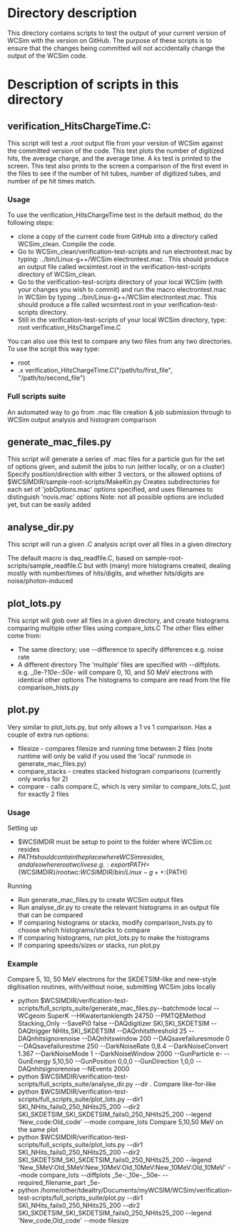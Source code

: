 # Directory description

This directory contains scripts to test the output of your current version of WCSim with the version on GitHub. 
The purpose of these scripts is to ensure that the changes being committed will not accidentally change the output of the WCSim code. 

# Description of scripts in this directory

## verification_HitsChargeTime.C: 

This script will test a .root output file from your version of WCSim against the committed version of the code. 
This test plots the number of digitized hits, the average charge, and the average time. 
A ks test is printed to the screen. This test also prints to the screen a comparison of the first event in the files to see if the number of hit tubes, number of digitized tubes, and number of pe hit times match. 

### Usage
To use the verification_HitsChargeTime test in the default method, do the following steps:
* clone a copy of the current code from GitHub into a directory called WCSim_clean. Compile the code. 
* Go to WCSim_clean/verification-test-scripts and run electrontest.mac by typing: ../bin/Linux-g++/WCSim electrontest.mac . This should produce an output file called wcsimtest.root in the verification-test-scripts directory of WCSim_clean. 
* Go to the verification-test-scripts directory of your local WCSim (with your changes you wish to commit) and run the macro electrontest.mac in WCSim by typing ../bin/Linux-g++/WCSim electrontest.mac. This should produce a file called wcsimtest.root in your verification-test-scripts directory. 
* Still in the verification-test-scripts of your local WCSim directory, type: root verification_HitsChargeTime.C

You can also use this test to compare any two files from any two directories. To use the script this way type:
* root 
* .x verification_HitsChargeTime.C("/path/to/first_file", "/path/to/second_file")




### Full scripts suite

An automated way to go from .mac file creation & job submission through to WCSim output analysis and histogram comparison

## generate_mac_files.py

This script will generate a series of .mac files for a particle gun for the set of options given, and submit the jobs to run (either locally, or on a cluster)
Specify position/direction with either 3 vectors, or the allowed options of $WCSIMDIR/sample-root-scripts/MakeKin.py
Creates subdirectories for each set of 'jobOptions.mac' options specified, and uses filenames to distinguish 'novis.mac' options
Note: not all possible options are included yet, but can be easily added

## analyse_dir.py

This script will run a given .C analysis script over all files in a given directory

The default macro is daq_readfile.C, based on sample-root-scripts/sample_readfile.C but with (many) more histograms created, dealing mostly with number/times of hits/digits, and whether hits/digits are noise/photon-induced

## plot_lots.py

This script will glob over all files in a given directory, and create histograms comparing multiple other files using compare_lots.C
The other files either come from:
* The same directory; use --difference to specify differences e.g. noise rate
* A different directory
The 'multiple' files are specified with --diffplots. e.g. _0e-?_10e-:50e-_ will compare 0, 10, and 50 MeV electrons with identical other options
The histograms to compare are read from the file comparison_hists.py

## plot.py

Very similar to plot_lots.py, but only allows a 1 vs 1 comparison. Has a couple of extra run options:
* filesize - compares filesize and running time between 2 files (note runtime will only be valid if you used the 'local' runmode in generate_mac_files.py)
* compare_stacks - creates stacked histogram comparisons (currently only works for 2)
* compare - calls compare.C, which is very similar to compare_lots.C, just for exactly 2 files

### Usage

Setting up
* $WCSIMDIR must be setup to point to the folder where WCSim.cc resides
* $PATH should contain the place where WCSim resides, and also where rootwc lives e.g.:
export PATH=${WCSIMDIR}/rootwc:${WCSIMDIR}/bin/Linux-g++:${PATH}

Running
* Run generate_mac_files.py to create WCSim output files
* Run analyse_dir.py to create the relevant histograms in an output file that can be compared
* If comparing histograms or stacks, modify comparison_hists.py to choose which histograms/stacks to compare
* If comparing histograms, run plot_lots.py to make the histograms
* If comparing speeds/sizes or stacks, run plot.py

### Example

Compare 5, 10, 50 MeV electrons for the SKDETSIM-like and new-style digitisation routines, with/without noise, submitting WCSim jobs locally
* python $WCSIMDIR/verification-test-scripts/full_scripts_suite/generate_mac_files.py--batchmode local --WCgeom SuperK --HKwatertanklength 24750 --PMTQEMethod Stacking_Only --SavePi0 false --DAQdigitizer SKI,SKI_SKDETSIM --DAQtrigger NHits,SKI_SKDETSIM --DAQnhitsthreshold 25 --DAQnhitsignorenoise --DAQnhitswindow 200 --DAQsavefailuresmode 0 --DAQsavefailurestime 250  --DarkNoiseRate 0,8.4 --DarkNoiseConvert 1.367 --DarkNoiseMode 1 --DarkNoiseWindow 2000 --GunParticle e- --GunEnergy 5,10,50 --GunPosition 0,0,0 --GunDirection 1,0,0 --DAQnhitsignorenoise --NEvents 2000
* python $WCSIMDIR/verification-test-scripts/full_scripts_suite/analyse_dir.py --dir .
Compare like-for-like
* python $WCSIMDIR/verification-test-scripts/full_scripts_suite/plot_lots.py --dir1 SKI_NHits_fails0_250_NHits25_200 --dir2 SKI_SKDETSIM_SKI_SKDETSIM_fails0_250_NHits25_200 --legend 'New_code:Old_code' --mode compare_lots
Compare 5,10,50 MeV on the same plot
* python $WCSIMDIR/verification-test-scripts/full_scripts_suite/plot_lots.py --dir1 SKI_NHits_fails0_250_NHits25_200 --dir2 SKI_SKDETSIM_SKI_SKDETSIM_fails0_250_NHits25_200 --legend 'New_5MeV:Old_5MeV:New_10MeV:Old_10MeV:New_10MeV:Old_10MeV' --mode compare_lots --diffplots _5e-:_10e-,_50e- --required_filename_part _5e-
* python /home/other/tdealtry/Documents/myWCSIM/WCSim/verification-test-scripts/full_scripts_suite/plot.py --dir1 SKI_NHits_fails0_250_NHits25_200 --dir2 SKI_SKDETSIM_SKI_SKDETSIM_fails0_250_NHits25_200 --legend 'New_code,Old_code' --mode filesize
